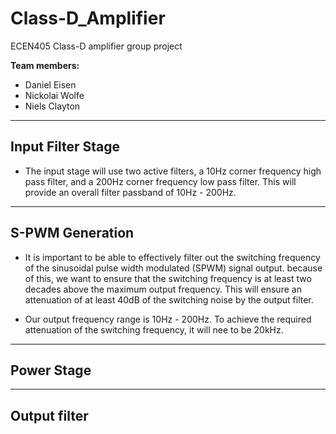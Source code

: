 # Class-D_Amplifier
ECEN405 Class-D amplifier group project

**Team members:**

- Daniel Eisen
- Nickolai Wolfe
- Niels Clayton

---
## Input Filter Stage

- The input stage will use two active filters, a 10Hz corner frequency high pass filter, and a 200Hz corner frequency low pass filter. This will provide an overall filter passband of 10Hz - 200Hz.

---
## S-PWM Generation

- It is important to be able to effectively filter out the switching frequency of the sinusoidal pulse width modulated (SPWM) signal output. because of this, we want to ensure that the switching frequency is at least two decades above the maximum output frequency. This will ensure an attenuation of at least 40dB of the switching noise by the output filter.

- Our output frequency range is 10Hz - 200Hz. To achieve the required attenuation of the switching frequency, it will nee to be 20kHz.


---
## Power Stage



---
## Output filter


